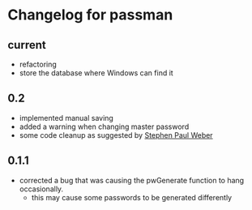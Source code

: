 # Changelog for passman

## current

- refactoring
- store the database where Windows can find it

## 0.2

- implemented manual saving
- added a warning when changing master password
- some code cleanup as suggested by [Stephen Paul Weber](https://github.com/singpolyma)

## 0.1.1

- corrected a bug that was causing the pwGenerate function to hang occasionally.
  - this may cause some passwords to be generated differently

